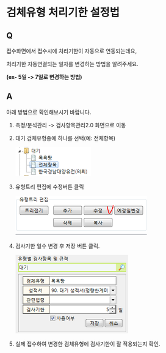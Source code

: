 # 검체유형 처리기한 설정법

## Q

접수화면에서 접수시에 처리기한이 자동으로 연동되는데요,

처리기한 자동연결되는 일자를 변경하는 방법을 알려주세요.

**\(ex- 5일 -&gt; 7일로 변경하는 방법\)**

## A

아래 방법으로 확인해보시기 바랍니다.

1. 측정/분석관리 -&gt; 검사항목관리2.0 화면으로 이동  
2. 대기 검체유형중에 하나를 선택\(예: 전체항목\)  

   ![](../.gitbook/assets/01%20%282%29.png)

3. 유형트리 편집에 수정버튼 클릭  

   ![](../.gitbook/assets/02%20%284%29.png)

4. 검사기한 일수 변경 후 저장 버튼 클릭.  

   ![](../.gitbook/assets/03%20%2812%29.png)

5. 실제 접수하여 변경한 검체유형에 검사기한이 잘 적용되는지 확인.  

